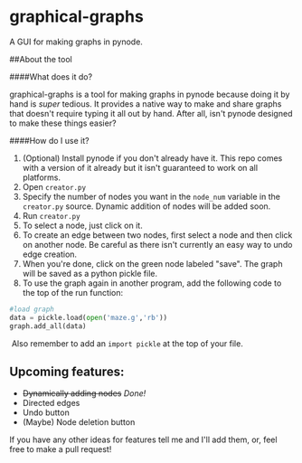 # graphical-graphs
 A GUI for making graphs in pynode.

##About the tool

####What does it do?

graphical-graphs is a tool for making graphs in pynode because doing it by hand is *super* tedious. It provides a native way to make and share graphs that doesn't require typing it all out by hand. After all, isn't pynode designed to make these things easier?

####How do I use it?

1. (Optional) Install pynode if you don't already have it. This repo comes with a version of it already but it isn't guaranteed to work on all platforms.
2. Open `creator.py`
3. Specify the number of nodes you want in the `node_num` variable in the `creator.py` source. Dynamic addition of nodes will be added soon.
4. Run `creator.py`
5. To select a node, just click on it.
6. To create an edge between two nodes, first select a node and then click on another node. Be careful as there isn't currently an easy way to undo edge creation.
7. When you're done, click on the green node labeled "save". The graph will be saved as a python pickle file.
8. To use the graph again in another program, add the following code to the top of the run function:
```python
#load graph
data = pickle.load(open('maze.g','rb'))
graph.add_all(data)
```

​		Also remember to add an `import pickle` at the top of your file.

## Upcoming features:

* ~~Dynamically adding nodes~~ *Done!*
* Directed edges
* Undo button
* (Maybe) Node deletion button

If you have any other ideas for features tell me and I'll add them, or, feel free to make a pull request!